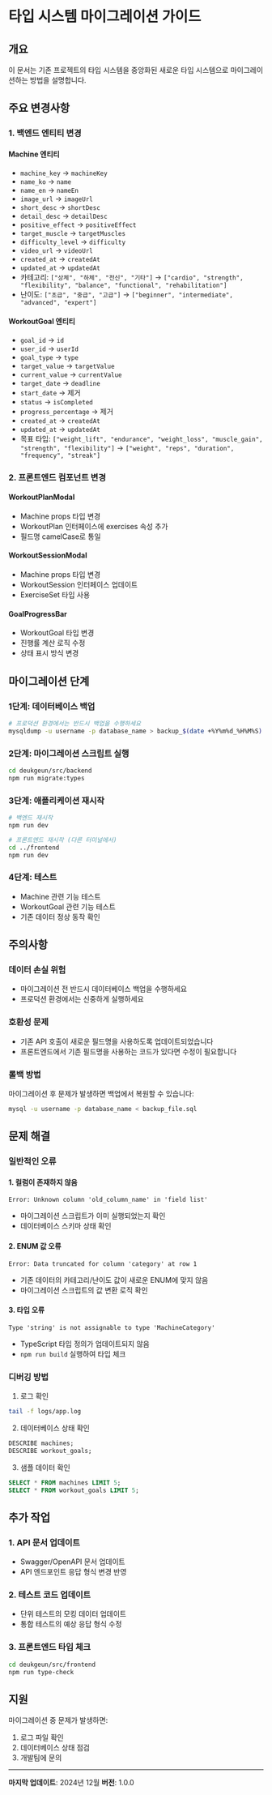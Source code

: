 # 타입 시스템 마이그레이션 가이드

## 개요

이 문서는 기존 프로젝트의 타입 시스템을 중앙화된 새로운 타입 시스템으로 마이그레이션하는 방법을 설명합니다.

## 주요 변경사항

### 1. 백엔드 엔티티 변경

#### Machine 엔티티

- `machine_key` → `machineKey`
- `name_ko` → `name`
- `name_en` → `nameEn`
- `image_url` → `imageUrl`
- `short_desc` → `shortDesc`
- `detail_desc` → `detailDesc`
- `positive_effect` → `positiveEffect`
- `target_muscle` → `targetMuscles`
- `difficulty_level` → `difficulty`
- `video_url` → `videoUrl`
- `created_at` → `createdAt`
- `updated_at` → `updatedAt`
- 카테고리: `["상체", "하체", "전신", "기타"]` → `["cardio", "strength", "flexibility", "balance", "functional", "rehabilitation"]`
- 난이도: `["초급", "중급", "고급"]` → `["beginner", "intermediate", "advanced", "expert"]`

#### WorkoutGoal 엔티티

- `goal_id` → `id`
- `user_id` → `userId`
- `goal_type` → `type`
- `target_value` → `targetValue`
- `current_value` → `currentValue`
- `target_date` → `deadline`
- `start_date` → 제거
- `status` → `isCompleted`
- `progress_percentage` → 제거
- `created_at` → `createdAt`
- `updated_at` → `updatedAt`
- 목표 타입: `["weight_lift", "endurance", "weight_loss", "muscle_gain", "strength", "flexibility"]` → `["weight", "reps", "duration", "frequency", "streak"]`

### 2. 프론트엔드 컴포넌트 변경

#### WorkoutPlanModal

- Machine props 타입 변경
- WorkoutPlan 인터페이스에 exercises 속성 추가
- 필드명 camelCase로 통일

#### WorkoutSessionModal

- Machine props 타입 변경
- WorkoutSession 인터페이스 업데이트
- ExerciseSet 타입 사용

#### GoalProgressBar

- WorkoutGoal 타입 변경
- 진행률 계산 로직 수정
- 상태 표시 방식 변경

## 마이그레이션 단계

### 1단계: 데이터베이스 백업

```bash
# 프로덕션 환경에서는 반드시 백업을 수행하세요
mysqldump -u username -p database_name > backup_$(date +%Y%m%d_%H%M%S).sql
```

### 2단계: 마이그레이션 스크립트 실행

```bash
cd deukgeun/src/backend
npm run migrate:types
```

### 3단계: 애플리케이션 재시작

```bash
# 백엔드 재시작
npm run dev

# 프론트엔드 재시작 (다른 터미널에서)
cd ../frontend
npm run dev
```

### 4단계: 테스트

- Machine 관련 기능 테스트
- WorkoutGoal 관련 기능 테스트
- 기존 데이터 정상 동작 확인

## 주의사항

### 데이터 손실 위험

- 마이그레이션 전 반드시 데이터베이스 백업을 수행하세요
- 프로덕션 환경에서는 신중하게 실행하세요

### 호환성 문제

- 기존 API 호출이 새로운 필드명을 사용하도록 업데이트되었습니다
- 프론트엔드에서 기존 필드명을 사용하는 코드가 있다면 수정이 필요합니다

### 롤백 방법

마이그레이션 후 문제가 발생하면 백업에서 복원할 수 있습니다:

```bash
mysql -u username -p database_name < backup_file.sql
```

## 문제 해결

### 일반적인 오류

#### 1. 컬럼이 존재하지 않음

```
Error: Unknown column 'old_column_name' in 'field list'
```

- 마이그레이션 스크립트가 이미 실행되었는지 확인
- 데이터베이스 스키마 상태 확인

#### 2. ENUM 값 오류

```
Error: Data truncated for column 'category' at row 1
```

- 기존 데이터의 카테고리/난이도 값이 새로운 ENUM에 맞지 않음
- 마이그레이션 스크립트의 값 변환 로직 확인

#### 3. 타입 오류

```
Type 'string' is not assignable to type 'MachineCategory'
```

- TypeScript 타입 정의가 업데이트되지 않음
- `npm run build` 실행하여 타입 체크

### 디버깅 방법

1. 로그 확인

```bash
tail -f logs/app.log
```

2. 데이터베이스 상태 확인

```sql
DESCRIBE machines;
DESCRIBE workout_goals;
```

3. 샘플 데이터 확인

```sql
SELECT * FROM machines LIMIT 5;
SELECT * FROM workout_goals LIMIT 5;
```

## 추가 작업

### 1. API 문서 업데이트

- Swagger/OpenAPI 문서 업데이트
- API 엔드포인트 응답 형식 변경 반영

### 2. 테스트 코드 업데이트

- 단위 테스트의 모킹 데이터 업데이트
- 통합 테스트의 예상 응답 형식 수정

### 3. 프론트엔드 타입 체크

```bash
cd deukgeun/src/frontend
npm run type-check
```

## 지원

마이그레이션 중 문제가 발생하면:

1. 로그 파일 확인
2. 데이터베이스 상태 점검
3. 개발팀에 문의

---

**마지막 업데이트**: 2024년 12월
**버전**: 1.0.0
